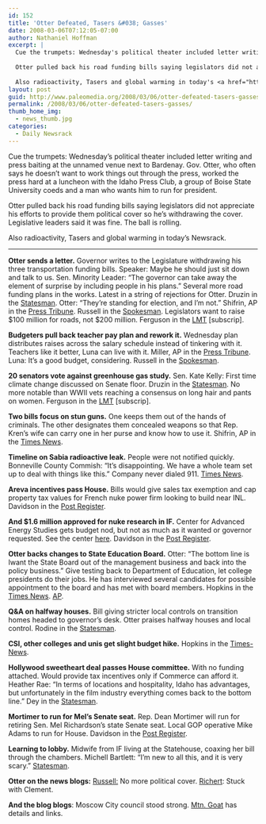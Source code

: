 ```yaml
---
id: 152
title: 'Otter Defeated, Tasers &#038; Gasses'
date: 2008-03-06T07:12:05-07:00
author: Nathaniel Hoffman
excerpt: |
  Cue the trumpets: Wednesday's political theater included letter writing and press baiting at the unnamed venue next to Bardenay. Gov. Otter, who often says he doesn't want to work things out through the press, worked the press hard at a luncheon with the Idaho Press Club, a group of Boise State University coeds and a man who wants him to run for president. <p />
  
  Otter pulled back his road funding bills saying legislators did not appreciate his efforts to provide them political cover so he's withdrawing the cover. Legislative leaders said it was fine. The ball is rolling. <p />
  
  Also radioactivity, Tasers and global warming in today's <a href="http://www.paleomedia.org/2008/03/06/otter-defeated-tasers-gasses/">Newsrack</a>.
layout: post
guid: http://www.paleomedia.org/2008/03/06/otter-defeated-tasers-gasses/
permalink: /2008/03/06/otter-defeated-tasers-gasses/
thumb_home_img:
  - news_thumb.jpg
categories:
  - Daily Newsrack
---
```

Cue the trumpets: Wednesday&#8217;s political theater included letter writing and press baiting at the unnamed venue next to Bardenay. Gov. Otter, who often says he doesn&#8217;t want to work things out through the press, worked the press hard at a luncheon with the Idaho Press Club, a group of Boise State University coeds and a man who wants him to run for president. 

Otter pulled back his road funding bills saying legislators did not appreciate his efforts to provide them political cover so he&#8217;s withdrawing the cover. Legislative leaders said it was fine. The ball is rolling. 

Also radioactivity, Tasers and global warming in today&#8217;s Newsrack.

* * *

**Otter sends a letter.** Governor writes to the Legislature withdrawing his three transportation funding bills. Speaker: Maybe he should just sit down and talk to us. Sen. Minority Leader: &#8220;The governor can take away the element of surprise by including people in his plans.&#8221; Several more road funding plans in the works. Latest in a string of rejections for Otter. Druzin in the [Statesman](http://www.idahostatesman.com/newsupdates/story/315649.html). Otter: &#8220;They&#8217;re standing for election, and I&#8217;m not.&#8221; Shifrin, AP in the [Press Tribune](http://hosted.ap.org/dynamic/stories/I/ID_XGR_TRANSPORTATION_FUNDING_IDOL-?SITE=IDNCP&SECTION=HOME&TEMPLATE=DEFAULT). Russell in the [Spokesman](http://www.spokesmanreview.com/breaking/story.asp?ID=13983). Legislators want to raise $100 million for roads, not $200 million. Ferguson in the [LMT](http://www.lmtribune.com/story/northwest/15920/) [subscrip].

**Budgeters pull back teacher pay plan and rework it.** Wednesday plan distributes raises across the salary schedule instead of tinkering with it. Teachers like it better, Luna can live with it. Miller, AP in the [Press Tribune](http://hosted.ap.org/dynamic/stories/I/ID_XGR_TEACHER_PAY_IDOL-?SITE=IDNCP&SECTION=HOME&TEMPLATE=DEFAULT). Luna: It&#8217;s a good budget, considering. Russell in the [Spokesman](http://www.spokesmanreview.com/idaho/story.asp?ID=234853).

**20 senators vote against greenhouse gas study.** Sen. Kate Kelly: First time climate change discussed on Senate floor. Druzin in the [Statesman](http://www.idahostatesman.com/idahopolitics/story/315648.html). No more notable than WWII vets reaching a consensus on long hair and pants on women. Ferguson in the [LMT](http://www.lmtribune.com/story/northwest/15922/) [subscrip].

**Two bills focus on stun guns.** One keeps them out of the hands of criminals. The other designates them concealed weapons so that Rep. Kren&#8217;s wife can carry one in her purse and know how to use it. Shifrin, AP in the [Times News](http://www.magicvalley.com/articles/2008/03/06/ap-state-id/d8v7leo00.txt).

**Timeline on Sabia radioactive leak.** People were not notified quickly. Bonneville County Commish: &#8220;It&#8217;s disappointing. We have a whole team set up to deal with things like this.&#8221; Company never dialed 911. [Times News](http://www.magicvalley.com/articles/2008/03/06/ap-state-id/d8v7krs80.txt).

**Areva incentives pass House.** Bills would give sales tax exemption and cap property tax values for French nuke power firm looking to build near INL. Davidson in the [Post Register](http://www.postregister.com/story.php?accnum=1003-03062008&today=2008-03-06%2000:00:00).

**And $1.6 million approved for nuke research in IF.** Center for Advanced Energy Studies gets budget nod, but not as much as it wanted or governor requested. See the center [here](http://inlimages.inl.gov/imageserver/inl/caes/caesvideo.wmv). Davidson in the [Post Register](http://www.postregister.com/story.php?accnum=1004-03062008&today=2008-03-06%2000:00:00). 

**Otter backs changes to State Education Board.** Otter: &#8220;The bottom line is Iwant the State Board out of the management business and back into the policy business.&#8221; Give testing back to Department of Education, let college presidents do their jobs. He has interviewed several candidates for possible appointment to the board and has met with board members. Hopkins in the [Times News](http://www.magicvalley.com/articles/2008/03/06/news/local_state/132277.txt). [AP](http://www.magicvalley.com/articles/2008/03/06/ap-state-id/d8v7l4a00.txt).

**Q&A on halfway houses.** Bill giving stricter local controls on transition homes headed to governor&#8217;s desk. Otter praises halfway houses and local control. Rodine in the [Statesman](http://www.idahostatesman.com/idahopolitics/story/315652.html).

**CSI, other colleges and unis get slight budget hike.** Hopkins in the [Times-News](http://www.magicvalley.com/articles/2008/03/06/news/local_state/132275.txt).

**Hollywood sweetheart deal passes House committee.** With no funding attached. Would provide tax incentives only if Commerce can afford it. Heather Rae: &#8220;In terms of locations and hospitality, Idaho has advantages, but unfortunately in the film industry everything comes back to the bottom line.&#8221; Dey in the [Statesman](http://www.idahostatesman.com/idahopolitics/story/315370.html).

**Mortimer to run for Mel&#8217;s Senate seat.** Rep. Dean Mortimer will run for retiring Sen. Mel Richardson&#8217;s state Senate seat. Local GOP operative Mike Adams to run for House. Davidson in the [Post Register](http://www.postregister.com/story.php?accnum=1050-03042008&today=2008-03-04&keywords=davidson).

**Learning to lobby.** Midwife from IF living at the Statehouse, coaxing her bill through the chambers. Michell Bartlett: &#8220;I&#8217;m new to all this, and it is very scary.&#8221; [Statesman](http://www.idahostatesman.com/opinion/story/312629.html).

**Otter on the news blogs:** [Russell:](http://www.spokesmanreview.com/blogs/boise/archive/?postID=7325) No more political cover. [Richert](http://voices.idahostatesman.com/2008/03/05/krichert/from_the_otter_notebook): Stuck with Clement.

**And the blog blogs**: Moscow City council stood strong. [Mtn. Goat](http://mountaingoatreport.typepad.com/the_mountaingoat_report/2008/03/courage-in-mosc.html) has details and links.